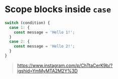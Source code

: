 # Scope blocks inside `case`

```js
switch (condition) {
  case 1: {
    const message = 'Hello 1!';
  }
  case 2: {
    const message = 'Hello 2!';
  }
}
```

> https://www.instagram.com/p/ChTtaCerK9b/?igshid=YmMyMTA2M2Y%3D
